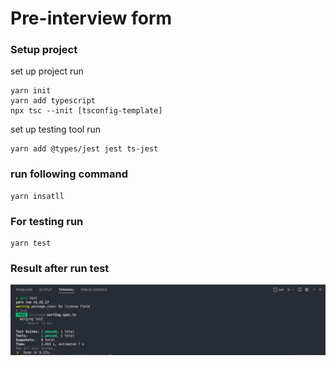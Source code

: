 # Pre-interview form

### Setup project

set up project run 
```
yarn init 
yarn add typescript 
npx tsc --init [tsconfig-template]
```

set up testing tool run
```
yarn add @types/jest jest ts-jest
```

### run following command
```
yarn insatll
```

### For testing run
```
yarn test
```

### Result after run test
<img src="image/result.png"
     alt="Markdown Monster icon"
     style="float: left; margin-right: 10px;" />
